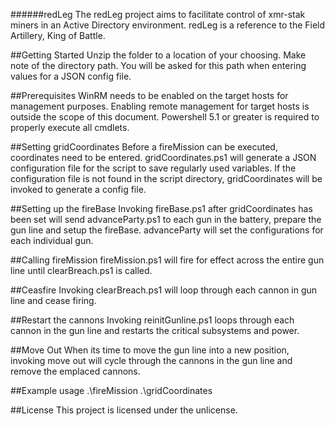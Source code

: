 ######redLeg
The redLeg project aims to facilitate control of xmr-stak miners in an Active Directory environment.  redLeg is a reference to the Field Artillery, King of Battle.

##Getting Started
Unzip the folder to a location of your choosing.  Make note of the directory path.  You will be asked for this path when entering values for a JSON config file.

##Prerequisites
WinRM needs to be enabled on the target hosts for management purposes.  Enabling remote management for target hosts is outside the scope of this document.  Powershell 5.1 or greater is required to properly execute all cmdlets.

##Setting gridCoordinates
Before a fireMission can be executed, coordinates need to be entered.  gridCoordinates.ps1 will generate a JSON configuration file for the script to save regularly used variables.  If the configuration file is not found in the script directory, gridCoordinates will be invoked to generate a config file.

##Setting up the fireBase
Invoking fireBase.ps1 after gridCoordinates has been set will send advanceParty.ps1 to each gun in the battery, prepare the gun line and setup the fireBase.  advanceParty will set the configurations for each individual gun.

##Calling fireMission
fireMission.ps1 will fire for effect across the entire gun line until clearBreach.ps1 is called.

##Ceasfire
Invoking clearBreach.ps1 will loop through each cannon in gun line and cease firing.

##Restart the cannons
Invoking reinitGunline.ps1 loops through each cannon in the gun line and restarts the critical subsystems and power.

##Move Out
When its time to move the gun line into a new position, invoking move out will cycle through the cannons in the gun line and remove the emplaced cannons.

##Example usage
.\fireMission
.\gridCoordinates

##License
This project is licensed under the unlicense.
